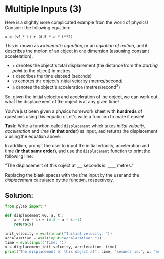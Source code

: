 # Multiple Inputs (3)

Here is a slightly more complicated example from the world of physics! Consider the following equation:

`x = (v0 * t) + (0.5 * a * t**2)`

This is known as a *kinematic equation*, or an *equation of motion*, and it describes the motion of an object in one dimension (assuming constant acceleration).

* `x` denotes the object's total displacement (the distance from the *starting point* to the object) in metres
* `t` describes the time elapsed (seconds)
* `v0` denotes the object's initial velocity (metres/second)
* `a` denotes the object's acceleration (metres/second<sup>2</sup>)

So, given the initial velocity and acceleration of the object, we can work out what the displacement of the object is at any given time!

You've just been given a physics homework sheet with **hundreds** of questions using this equation. Let's write a function to make it easier!

**Task:** Write a function called `displacement` which takes *initial velocity*, *acceleration* and *time* **(in that order)** as input, and returns the displacement *x* using the equation above.

In addition, prompt the user to input the initial velocity, acceleration and time **(in that same order)**, and use the `displacement` function to print the following line:

"The displacement of this object at ___ seconds is: ____ metres."

Replacing the blank spaces with the *time* input by the user and the *displacement* calculated by the function, respectively.

## Solution:

```python
from pylab import *

def displacement(v0, a, t):
    x = (v0 * t) + (0.5 * a * t**2)
    return(x)
    
init_velocity = eval(input("Initial velocity: "))
acceleration = eval(input("Acceleration: "))
time = eval(input("Time: "))
x = displacement(init_velocity, acceleration, time)
print("The displacement of this object at", time, "seconds is:", x, "metres.")
```
